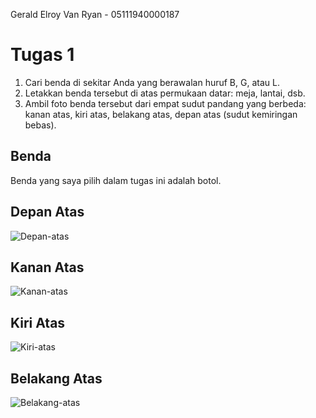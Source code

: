 Gerald Elroy Van Ryan - 05111940000187

# Tugas 1
1. Cari benda di sekitar Anda yang berawalan huruf B, G, atau L.
2. Letakkan benda tersebut di atas permukaan datar: meja, lantai, dsb.
3. Ambil foto benda tersebut dari empat sudut pandang yang berbeda: kanan atas, kiri atas, belakang atas, depan atas (sudut kemiringan bebas).

## Benda
Benda yang saya pilih dalam tugas ini adalah botol.

## Depan Atas
![Depan-atas](https://user-images.githubusercontent.com/64303057/135025225-4545240f-fbe5-4e7f-87a4-787f9251c7fa.jpeg)


## Kanan Atas
![Kanan-atas](https://user-images.githubusercontent.com/64303057/135025242-8cce8ea6-246c-4d72-9420-5a4b6f598d41.jpeg)


## Kiri Atas
![Kiri-atas](https://user-images.githubusercontent.com/64303057/135025254-dc85a15a-d540-421b-8c16-ab6660718a9f.jpeg)


## Belakang Atas

![Belakang-atas](https://user-images.githubusercontent.com/64303057/135025260-f6bbcbca-aa24-466a-a82d-8f775c1dd812.jpeg)
